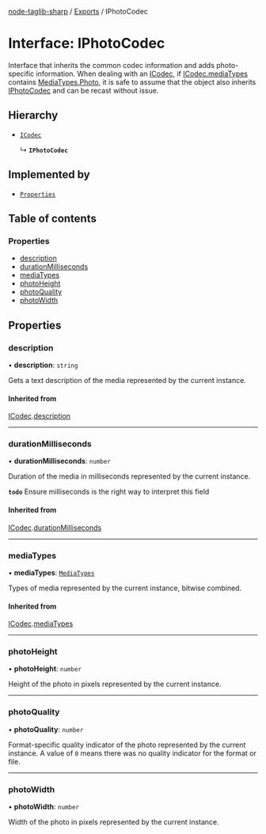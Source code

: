 [node-taglib-sharp](../README.md) / [Exports](../modules.md) / IPhotoCodec

# Interface: IPhotoCodec

Interface that inherits the common codec information and adds photo-specific information.
When dealing with an [ICodec](ICodec.md), if [ICodec.mediaTypes](ICodec.md#mediatypes) contains
[MediaTypes.Photo](../enums/MediaTypes.md#photo), it is safe to assume that the object also inherits [IPhotoCodec](IPhotoCodec.md)
and can be recast without issue.

## Hierarchy

- [`ICodec`](ICodec.md)

  ↳ **`IPhotoCodec`**

## Implemented by

- [`Properties`](../classes/Properties.md)

## Table of contents

### Properties

- [description](IPhotoCodec.md#description)
- [durationMilliseconds](IPhotoCodec.md#durationmilliseconds)
- [mediaTypes](IPhotoCodec.md#mediatypes)
- [photoHeight](IPhotoCodec.md#photoheight)
- [photoQuality](IPhotoCodec.md#photoquality)
- [photoWidth](IPhotoCodec.md#photowidth)

## Properties

### description

• **description**: `string`

Gets a text description of the media represented by the current instance.

#### Inherited from

[ICodec](ICodec.md).[description](ICodec.md#description)

___

### durationMilliseconds

• **durationMilliseconds**: `number`

Duration of the media in milliseconds represented by the current instance.

**`todo`** Ensure milliseconds is the right way to interpret this field

#### Inherited from

[ICodec](ICodec.md).[durationMilliseconds](ICodec.md#durationmilliseconds)

___

### mediaTypes

• **mediaTypes**: [`MediaTypes`](../enums/MediaTypes.md)

Types of media represented by the current instance, bitwise combined.

#### Inherited from

[ICodec](ICodec.md).[mediaTypes](ICodec.md#mediatypes)

___

### photoHeight

• **photoHeight**: `number`

Height of the photo in pixels represented by the current instance.

___

### photoQuality

• **photoQuality**: `number`

Format-specific quality indicator of the photo represented by the current instance.
A value of `0` means there was no quality indicator for the format or file.

___

### photoWidth

• **photoWidth**: `number`

Width of the photo in pixels represented by the current instance.
